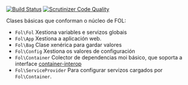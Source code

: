 [![Build Status](https://travis-ci.org/fol-project/core.svg?branch=master)](https://travis-ci.org/fol-project/core)
[![Scrutinizer Code Quality](https://scrutinizer-ci.com/g/fol-project/core/badges/quality-score.png?b=master)](https://scrutinizer-ci.com/g/fol-project/core/?branch=master)

Clases básicas que conforman o núcleo de FOL:

* `Fol\Fol` Xestiona variables e servizos globais
* `Fol\App` Xestiona a aplicación web.
* `Fol\Bag` Clase xenérica para gardar valores
* `Fol\Config` Xestiona os valores de configuración
* `Fol\Container` Colector de dependencias moi básico, que soporta a interface [container-interop](https://github.com/container-interop/container-interop)
* `Fol\ServiceProvider` Para configurar servizos cargados por `Fol\Container`.
